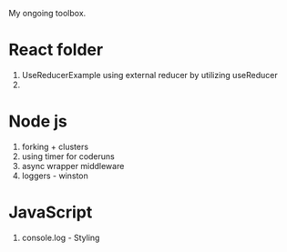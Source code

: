 My ongoing toolbox.

# React folder
1. UseReducerExample
    using external reducer by utilizing useReducer
2. 

# Node js
1. forking + clusters
2. using timer for coderuns
3. async wrapper middleware
4. loggers - winston


# JavaScript
1. console.log - Styling